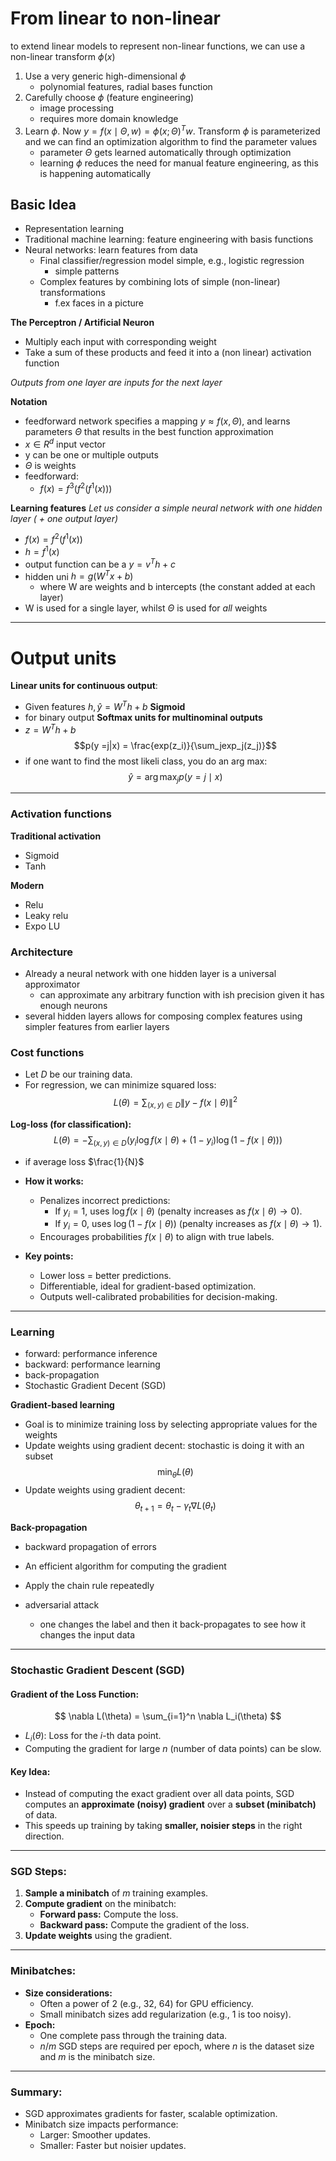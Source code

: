 # From linear to non-linear

to extend linear models to represent non-linear functions, we can use a non-linear transform $\phi(x)$ 
1. Use a very generic high-dimensional $\phi$
	- polynomial features, radial bases function
1. Carefully choose $\phi$ (feature engineering)
	- image processing
	- requires more domain knowledge
2. Learn $\phi$. Now $y = f(x\mid \Theta, w) =\phi(x;\Theta)^Tw$. Transform $\phi$ is parameterized and we can find an optimization algorithm to find the parameter values
	- parameter $\Theta$ gets learned automatically through optimization
	- learning $\phi$ reduces  the need for manual feature engineering, as this is happening automatically
## Basic Idea
- Representation learning
- Traditional machine learning: feature engineering with basis functions
- Neural networks: learn features from data
	- Final classifier/regression model simple, e.g., logistic regression
		- simple patterns
	- Complex features by combining lots of simple (non-linear) transformations
		- f.ex faces in a picture

**The Perceptron / Artificial Neuron**
- Multiply each input with corresponding weight
- Take a sum of these products and feed it into a (non linear) activation function

*Outputs from one layer are inputs for the next layer*

**Notation**
- feedforward network specifies a mapping $y \approx f(x, \Theta)$, and learns parameters $\Theta$ that results in the best function approximation
- $x \in R^d$ input vector
- y can be one or multiple outputs
- $\Theta$ is weights
- feedforward:
	- $f(x) =f^{3}(f^{2}(f^{1}(x)))$

**Learning features**
*Let us consider a simple neural network with one hidden layer ( + one output layer)*
-  $f(x) =f^{2}(f^{1}(x))$
- $h=f^1(x)$
- output function can be a $y=v^Th+c$
- hidden uni $h=g(W^Tx+b)$
	- where W are weights and b intercepts (the constant added at each layer)
- W is used for a single layer, whilst $\Theta$ is used for *all* weights

---
# Output units

**Linear units for continuous output**:
- Given features $h, \hat{y} = W^Th + b$ 
**Sigmoid**
- for binary output
**Softmax units for multinominal outputs**
- $z = W^Th + b$
$$p(y =j|x) = \frac{exp(z_i)}{\sum_jexp_j(z_j)}$$
- if one want to find the most likeli class, you do an arg max:
$$\hat{y} = \arg\max_j p(y = j \mid x)$$

---
### Activation functions

**Traditional activation**
- Sigmoid
- Tanh

**Modern**
- Relu
- Leaky relu
- Expo LU

### Architecture
- Already a neural network with one hidden layer is a universal approximator
	- can approximate any arbitrary function with ish precision given it has enough neurons
- several hidden layers allows for composing complex features using simpler features from earlier layers


### Cost functions

- Let $D$ be our training data.
- For regression, we can minimize squared loss:
  $$
  L(\theta) = \sum_{(x, y) \in D} \|y - f(x \mid \theta)\|^2
  $$

**Log-loss (for classification):**
  $$L(\theta) = -\sum_{(x, y) \in D} \left( y_i \log f(x \mid \theta) + (1 - y_i) \log(1 - f(x \mid \theta)) \right)$$
- if average loss $\frac{1}{N}$

- **How it works:**
  - Penalizes incorrect predictions:
    - If $y_i = 1$, uses $\log f(x \mid \theta)$ (penalty increases as $f(x \mid \theta) \to 0$).
    - If $y_i = 0$, uses $\log(1 - f(x \mid \theta))$ (penalty increases as $f(x \mid \theta) \to 1$).
  - Encourages probabilities $f(x \mid \theta)$ to align with true labels.

- **Key points:**
  - Lower loss = better predictions.
  - Differentiable, ideal for gradient-based optimization.
  - Outputs well-calibrated probabilities for decision-making.


---
### Learning
- forward: performance inference
- backward: performance learning
- back-propagation
- Stochastic Gradient Decent (SGD)

**Gradient-based learning**
- Goal is to minimize training loss by selecting appropriate values for the weights
- Update weights using gradient decent: stochastic is doing it with an subset
$$\min_{\theta} L(\theta)$$ 
- Update weights using gradient decent:
$$\theta_{t+1} = \theta_t - \gamma_t \nabla L(\theta_t)$$


**Back-propagation**
- backward propagation of errors
- An efficient algorithm for computing the gradient
- Apply the chain rule repeatedly

- adversarial attack
	- one changes the label and then it back-propagates to see how it changes the input data



---
### **Stochastic Gradient Descent (SGD)**

#### **Gradient of the Loss Function:**
$$
\nabla L(\theta) = \sum_{i=1}^n \nabla L_i(\theta)
$$
- $L_i(\theta)$: Loss for the $i$-th data point.
- Computing the gradient for large $n$ (number of data points) can be slow.

#### **Key Idea:**
- Instead of computing the exact gradient over all data points, SGD computes an **approximate (noisy) gradient** over a **subset (minibatch)** of data.
- This speeds up training by taking **smaller, noisier steps** in the right direction.

---

### **SGD Steps:**
1. **Sample a minibatch** of $m$ training examples.
2. **Compute gradient** on the minibatch:
   - **Forward pass:** Compute the loss.
   - **Backward pass:** Compute the gradient of the loss.
3. **Update weights** using the gradient.

---

### **Minibatches:**
- **Size considerations:**
  - Often a power of 2 (e.g., 32, 64) for GPU efficiency.
  - Small minibatch sizes add regularization (e.g., 1 is too noisy).
- **Epoch:**
  - One complete pass through the training data.
  - $n/m$ SGD steps are required per epoch, where $n$ is the dataset size and $m$ is the minibatch size.

---

### **Summary:**
- SGD approximates gradients for faster, scalable optimization.
- Minibatch size impacts performance:
  - Larger: Smoother updates.
  - Smaller: Faster but noisier updates.

